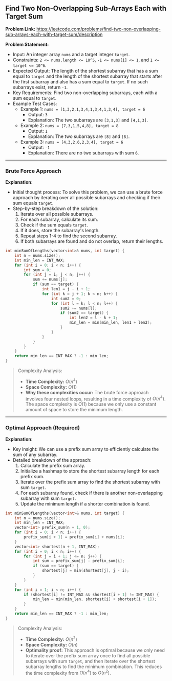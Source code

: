 ## Find Two Non-Overlapping Sub-Arrays Each with Target Sum

**Problem Link:** https://leetcode.com/problems/find-two-non-overlapping-sub-arrays-each-with-target-sum/description

**Problem Statement:**
- Input: An integer array `nums` and a target integer `target`.
- Constraints: `2 <= nums.length <= 10^5`, `-1 <= nums[i] <= 1`, and `1 <= target <= 10^6`.
- Expected Output: The length of the shortest subarray that has a sum equal to `target` and the length of the shortest subarray that starts after the first subarray and also has a sum equal to `target`. If no such subarrays exist, return `-1`.
- Key Requirements: Find two non-overlapping subarrays, each with a sum equal to `target`.
- Example Test Cases:
  - Example 1: `nums = [1,3,2,1,3,4,1,3,4,1,3,4], target = 6`
    - Output: `3`
    - Explanation: The two subarrays are `[3,1,3]` and `[4,1,3]`.
  - Example 2: `nums = [7,3,1,5,4,8], target = 8`
    - Output: `1`
    - Explanation: The two subarrays are `[8]` and `[8]`.
  - Example 3: `nums = [4,3,2,6,2,3,4], target = 6`
    - Output: `-1`
    - Explanation: There are no two subarrays with sum `6`.

---

### Brute Force Approach

**Explanation:**
- Initial thought process: To solve this problem, we can use a brute force approach by iterating over all possible subarrays and checking if their sum equals `target`.
- Step-by-step breakdown of the solution:
  1. Iterate over all possible subarrays.
  2. For each subarray, calculate its sum.
  3. Check if the sum equals `target`.
  4. If it does, store the subarray's length.
  5. Repeat steps 1-4 to find the second subarray.
  6. If both subarrays are found and do not overlap, return their lengths.

```cpp
int minSumOfLengths(vector<int>& nums, int target) {
    int n = nums.size();
    int min_len = INT_MAX;
    for (int i = 0; i < n; i++) {
        int sum = 0;
        for (int j = i; j < n; j++) {
            sum += nums[j];
            if (sum == target) {
                int len1 = j - i + 1;
                for (int k = j + 1; k < n; k++) {
                    int sum2 = 0;
                    for (int l = k; l < n; l++) {
                        sum2 += nums[l];
                        if (sum2 == target) {
                            int len2 = l - k + 1;
                            min_len = min(min_len, len1 + len2);
                        }
                    }
                }
            }
        }
    }
    return min_len == INT_MAX ? -1 : min_len;
}
```

> Complexity Analysis:
> - **Time Complexity:** $O(n^4)$
> - **Space Complexity:** $O(1)$
> - **Why these complexities occur:** The brute force approach involves four nested loops, resulting in a time complexity of $O(n^4)$. The space complexity is $O(1)$ because we only use a constant amount of space to store the minimum length.

---

### Optimal Approach (Required)

**Explanation:**
- Key insight: We can use a prefix sum array to efficiently calculate the sum of any subarray.
- Detailed breakdown of the approach:
  1. Calculate the prefix sum array.
  2. Initialize a hashmap to store the shortest subarray length for each prefix sum.
  3. Iterate over the prefix sum array to find the shortest subarray with sum `target`.
  4. For each subarray found, check if there is another non-overlapping subarray with sum `target`.
  5. Update the minimum length if a shorter combination is found.

```cpp
int minSumOfLengths(vector<int>& nums, int target) {
    int n = nums.size();
    int min_len = INT_MAX;
    vector<int> prefix_sum(n + 1, 0);
    for (int i = 0; i < n; i++) {
        prefix_sum[i + 1] = prefix_sum[i] + nums[i];
    }
    vector<int> shortest(n + 1, INT_MAX);
    for (int i = 0; i < n; i++) {
        for (int j = i + 1; j <= n; j++) {
            int sum = prefix_sum[j] - prefix_sum[i];
            if (sum == target) {
                shortest[j] = min(shortest[j], j - i);
            }
        }
    }
    for (int i = 1; i < n; i++) {
        if (shortest[i] != INT_MAX && shortest[i + 1] != INT_MAX) {
            min_len = min(min_len, shortest[i] + shortest[i + 1]);
        }
    }
    return min_len == INT_MAX ? -1 : min_len;
}
```

> Complexity Analysis:
> - **Time Complexity:** $O(n^2)$
> - **Space Complexity:** $O(n)$
> - **Optimality proof:** This approach is optimal because we only need to iterate over the prefix sum array once to find all possible subarrays with sum `target`, and then iterate over the shortest subarray lengths to find the minimum combination. This reduces the time complexity from $O(n^4)$ to $O(n^2)$.